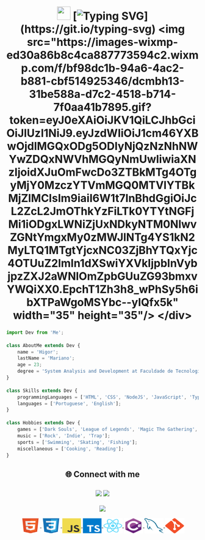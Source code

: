 # <div align=center><img src="https://images-wixmp-ed30a86b8c4ca887773594c2.wixmp.com/f/bf98dc1b-94a6-4ac2-b881-cbf514925346/dcmbh13-31be588a-d7c2-4518-b714-7f0aa41b7895.gif?token=eyJ0eXAiOiJKV1QiLCJhbGciOiJIUzI1NiJ9.eyJzdWIiOiJ1cm46YXBwOjdlMGQxODg5ODIyNjQzNzNhNWYwZDQxNWVhMGQyNmUwIiwiaXNzIjoidXJuOmFwcDo3ZTBkMTg4OTgyMjY0MzczYTVmMGQ0MTVlYTBkMjZlMCIsIm9iaiI6W1t7InBhdGgiOiJcL2ZcL2JmOThkYzFiLTk0YTYtNGFjMi1iODgxLWNiZjUxNDkyNTM0NlwvZGNtYmgxMy0zMWJlNTg4YS1kN2MyLTQ1MTgtYjcxNC03ZjBhYTQxYjc4OTUuZ2lmIn1dXSwiYXVkIjpbInVybjpzZXJ2aWNlOmZpbGUuZG93bmxvYWQiXX0.EpchT1Zh3h8_wPhSy5h6ibXTPaWgoMSYbc--yIQfx5k" width="35" height="35" /> [![Typing SVG](https://readme-typing-svg.demolab.com?font=Fira+Code&pause=1000&color=fabc00&center=true&vCenter=true&width=270&height=25&lines=Welcome+to+my+Git+!)](https://git.io/typing-svg) <img src="https://images-wixmp-ed30a86b8c4ca887773594c2.wixmp.com/f/bf98dc1b-94a6-4ac2-b881-cbf514925346/dcmbh13-31be588a-d7c2-4518-b714-7f0aa41b7895.gif?token=eyJ0eXAiOiJKV1QiLCJhbGciOiJIUzI1NiJ9.eyJzdWIiOiJ1cm46YXBwOjdlMGQxODg5ODIyNjQzNzNhNWYwZDQxNWVhMGQyNmUwIiwiaXNzIjoidXJuOmFwcDo3ZTBkMTg4OTgyMjY0MzczYTVmMGQ0MTVlYTBkMjZlMCIsIm9iaiI6W1t7InBhdGgiOiJcL2ZcL2JmOThkYzFiLTk0YTYtNGFjMi1iODgxLWNiZjUxNDkyNTM0NlwvZGNtYmgxMy0zMWJlNTg4YS1kN2MyLTQ1MTgtYjcxNC03ZjBhYTQxYjc4OTUuZ2lmIn1dXSwiYXVkIjpbInVybjpzZXJ2aWNlOmZpbGUuZG93bmxvYWQiXX0.EpchT1Zh3h8_wPhSy5h6ibXTPaWgoMSYbc--yIQfx5k" width="35" height="35"/> </div>

```JavaScript
import Dev from 'Me';

class AboutMe extends Dev {
    name = 'Higor';
    lastName = 'Mariano';
    age = 23;
    degree = 'System Analysis and Development at Faculdade de Tecnologia de São José dos Campos - Prof. Jessen Vidal';
}

class Skills extends Dev {
    programmingLanguages = ['HTML', 'CSS', 'NodeJS', 'JavaScript', 'TypeScript', 'React', 'React Native', 'C#'];
    languages = ['Portuguese', 'English'];
}

class Hobbies extends Dev {
    games = ['Dark Souls', 'League of Legends', 'Magic The Gathering', 'Chess'];
    music = ['Rock', 'Indie', 'Trap'];
    sports = ['Swimming', 'Skating', 'Fishing'];
    miscellaneous = ['Cooking', 'Reading'];
}
```

<h2 align="center">🌐 Connect with me
    </br>
    </br>
    <a href="https://www.linkedin.com/in/higor-mariano-5587b81b8/" target="_blank">
        <img src="https://img.shields.io/badge/linkedin-%230077B5.svg?&style=for-the-badge&logo=linkedin&logoColor=white"
            target="_blank"></a>
    <a href="https://steamcommunity.com/id/gnomo_de_oculos" target="_blank">
        <img src="https://img.shields.io/badge/Steam-000000?style=for-the-badge&logo=steam&logoColor=white"
            target="_blank"></a>    
</h2>

<a href="https://github.com/Higor-SM">
<div align="center">
    <img align="center" height="250em" src="https://github-readme-stats.vercel.app/api/top-langs/?username=Higor-SM&hide=jupyter%20notebook&langs_count=8&layout=compact&hide_border=true&show_icons=true&title_color=fabc00&icon_color=b262fd&text_color=a599e9&theme=transparent" />
</div>
    <div align="center" style="display: inline_block"><br>
        <img align="center" alt="HTML" height="40" width="50"
            src="https://github.com/devicons/devicon/blob/master/icons/html5/html5-original.svg">
        <img align="center" alt="CSS" height="40" width="50"
            src="https://github.com/devicons/devicon/blob/master/icons/css3/css3-original.svg">
        <img align="center" alt="Js" height="40" width="50"
            src="https://github.com/devicons/devicon/blob/master/icons/javascript/javascript-original.svg">
        <img align="center" alt="Ts" height="40" width="50"
            src="https://github.com/devicons/devicon/blob/master/icons/typescript/typescript-original.svg">
        <img align="center" alt="React" height="40" width="50"
            src="https://github.com/devicons/devicon/blob/master/icons/react/react-original.svg">
        <img align="center" alt="Git" height="40" width="50"
            src="https://github.com/devicons/devicon/blob/master/icons/csharp/csharp-original.svg">
        <img align="center" alt="Git" height="40" width="50"
            src="https://github.com/devicons/devicon/blob/master/icons/mysql/mysql-original.svg">
        <img align="center" alt="Git" height="40" width="50" src="https://github.com/devicons/devicon/blob/master/icons/git/git-original.svg">
    </div>
</a>
